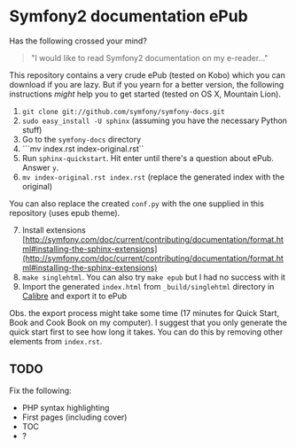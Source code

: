 # Symfony2 documentation ePub

Has the following crossed your mind?

> "I would like to read Symfony2 documentation on my e-reader..."

This repository contains a very crude ePub (tested on Kobo) which you can download if you are lazy. But if you yearn for a better version, the following instructions _might_ help you to get started (tested on OS X, Mountain Lion).

1. ```git clone git://github.com/symfony/symfony-docs.git```
2. ```sudo easy_install -U sphinx``` (assuming you have the necessary Python stuff)
3. Go to the ```symfony-docs``` directory
4. ```mv index.rst index-original.rst``
5. Run ```sphinx-quickstart```. Hit enter until there's a question about ePub. Answer ```y```.
6. ```mv index-original.rst index.rst``` (replace the generated index with the original)

You can also replace the created ```conf.py``` with the one supplied in this repository (uses epub theme).

7. Install extensions [http://symfony.com/doc/current/contributing/documentation/format.html#installing-the-sphinx-extensions](http://symfony.com/doc/current/contributing/documentation/format.html#installing-the-sphinx-extensions)
8. ```make singlehtml```. You can also try ```make epub``` but I had no success with it
9. Import the generated ```index.html``` from ```_build/singlehtml``` directory in [Calibre](http://calibre-ebook.com) and export it to ePub

Obs. the export process might take some time (17 minutes for Quick Start, Book and Cook Book on my computer). I suggest that you only generate the quick start first to see how long it takes. You can do this by removing other elements from ```index.rst```.

## TODO

Fix the following:

- PHP syntax highlighting
- First pages (including cover)
- TOC
- ?
